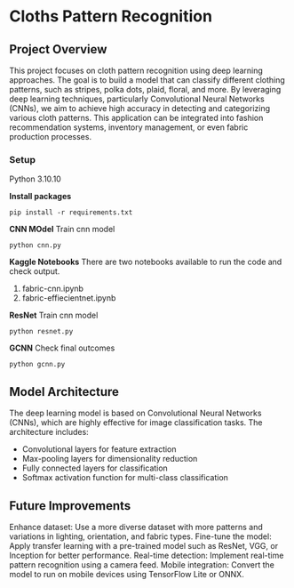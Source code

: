 # Cloths Pattern Recognition 

## Project Overview
This project focuses on cloth pattern recognition using deep learning approaches. The goal is to build a model that can classify different clothing patterns, such as stripes, polka dots, plaid, floral, and more. By leveraging deep learning techniques, particularly Convolutional Neural Networks (CNNs), we aim to achieve high accuracy in detecting and categorizing various cloth patterns. This application can be integrated into fashion recommendation systems, inventory management, or even fabric production processes.

### Setup
Python 3.10.10

**Install packages**
```shell
pip install -r requirements.txt
```

**CNN MOdel**
Train cnn model
```shell
python cnn.py
```
**Kaggle Notebooks**
There are two notebooks available to run the code and check output.
1. fabric-cnn.ipynb 
2. fabric-effiecientnet.ipynb


**ResNet**
Train cnn model
```shell
python resnet.py
```

**GCNN**
Check final outcomes 
```shell
python gcnn.py
```
## Model Architecture
The deep learning model is based on Convolutional Neural Networks (CNNs), which are highly effective for image classification tasks. The architecture includes:

- Convolutional layers for feature extraction
- Max-pooling layers for dimensionality reduction
- Fully connected layers for classification
- Softmax activation function for multi-class classification

## Future Improvements
Enhance dataset: Use a more diverse dataset with more patterns and variations in lighting, orientation, and fabric types.
Fine-tune the model: Apply transfer learning with a pre-trained model such as ResNet, VGG, or Inception for better performance.
Real-time detection: Implement real-time pattern recognition using a camera feed.
Mobile integration: Convert the model to run on mobile devices using TensorFlow Lite or ONNX.
